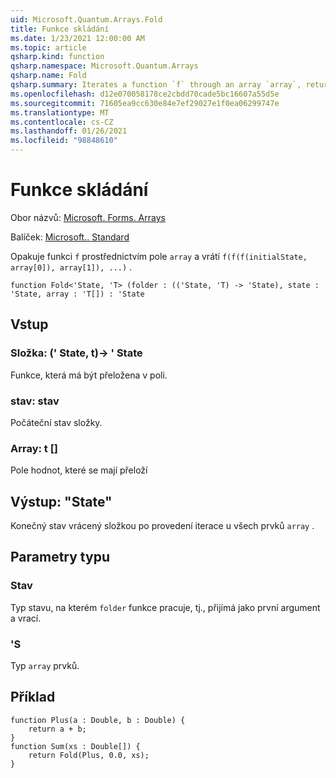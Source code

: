 ```yaml
---
uid: Microsoft.Quantum.Arrays.Fold
title: Funkce skládání
ms.date: 1/23/2021 12:00:00 AM
ms.topic: article
qsharp.kind: function
qsharp.namespace: Microsoft.Quantum.Arrays
qsharp.name: Fold
qsharp.summary: Iterates a function `f` through an array `array`, returning `f(f(f(initialState, array[0]), array[1]), ...)`.
ms.openlocfilehash: d12e070058178ce2cbdd70cade5bc16607a55d5e
ms.sourcegitcommit: 71605ea9cc630e84e7ef29027e1f0ea06299747e
ms.translationtype: MT
ms.contentlocale: cs-CZ
ms.lasthandoff: 01/26/2021
ms.locfileid: "98848610"
---
```

# <a name="fold-function"></a>Funkce skládání

Obor názvů: [Microsoft. Forms. Arrays](xref:Microsoft.Quantum.Arrays)

Balíček: [Microsoft.. Standard](https://nuget.org/packages/Microsoft.Quantum.Standard)


Opakuje funkci `f` prostřednictvím pole `array` a vrátí `f(f(f(initialState, array[0]), array[1]), ...)` .

```qsharp
function Fold<'State, 'T> (folder : (('State, 'T) -> 'State), state : 'State, array : 'T[]) : 'State
```


## <a name="input"></a>Vstup

### <a name="folder--statet---state"></a>Složka: (' State, t)-> ' State

Funkce, která má být přeložena v poli.


### <a name="state--state"></a>stav: stav

Počáteční stav složky.


### <a name="array--t"></a>Array: t []

Pole hodnot, které se mají přeloží



## <a name="output--state"></a>Výstup: "State"

Konečný stav vrácený složkou po provedení iterace u všech prvků `array` .

## <a name="type-parameters"></a>Parametry typu

### <a name="state"></a>Stav

Typ stavu, na kterém `folder` funkce pracuje, tj., přijímá jako první argument a vrací.
### <a name="t"></a>'S

Typ `array` prvků.

## <a name="example"></a>Příklad

```qsharp
function Plus(a : Double, b : Double) {
    return a + b;
}
function Sum(xs : Double[]) {
    return Fold(Plus, 0.0, xs);
}
```